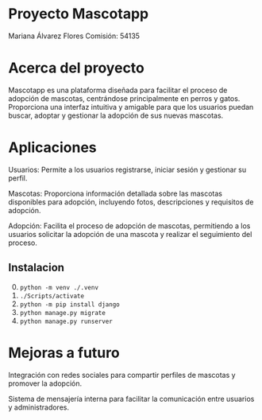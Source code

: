 # Proyecto Mascotapp

Mariana Álvarez Flores
Comisión: 54135

# Acerca del proyecto

Mascotapp es una plataforma diseñada para facilitar el proceso de adopción de mascotas, centrándose principalmente en perros y gatos. Proporciona una interfaz intuitiva y amigable para que los usuarios puedan buscar, adoptar y gestionar la adopción de sus nuevas mascotas.

# Aplicaciones

Usuarios: Permite a los usuarios registrarse, iniciar sesión y gestionar su perfil.

Mascotas: Proporciona información detallada sobre las mascotas disponibles para adopción, incluyendo fotos, descripciones y requisitos de adopción.

Adopción: Facilita el proceso de adopción de mascotas, permitiendo a los usuarios solicitar la adopción de una mascota y realizar el seguimiento del proceso.

## Instalacion

0. `python -m venv ./.venv`
1. `./Scripts/activate`
2. `python -m pip install django`
3. `python manage.py migrate`
4. `python manage.py runserver`

# Mejoras a futuro

Integración con redes sociales para compartir perfiles de mascotas y promover la adopción.

Sistema de mensajería interna para facilitar la comunicación entre usuarios y administradores.

